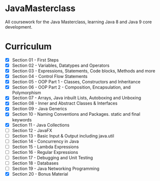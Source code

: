 # JavaMasterclass
All coursework for the Java Masterclass, learning Java 8 and Java 9 core development.


# Curriculum

- [x] Section 01 - First Steps
- [x] Section 02 - Variables, Datatypes and Operators
- [x] Section 03 - Expressions, Statements, Code blocks, Methods and more
- [x] Section 04 - Control Flow Statements
- [x] Section 05 - OOP Part 1 - Classes, Constructors and Inheritance
- [x] Section 06 - OOP Part 2 - Composition, Encapsulation, and Polymorphism
- [x] Section 07 - Arrays, Java inbuilt Lists, Autoboxing and Unboxing
- [x] Section 08 - Inner and Abstract Classes & Interfaces
- [x] Section 09 - Java Generics
- [x] Section 10 - Naming Conventions and Packages. static and final keywords
- [x] Section 11 - Java Collections
- [ ] Section 12 - JavaFX
- [ ] Section 13 - Basic Input & Output including java.util
- [ ] Section 14 - Concurrency in Java
- [ ] Section 15 - Lambda Expressions
- [ ] Section 16 - Regular Expressions
- [ ] Section 17 - Debugging and Unit Testing
- [ ] Section 18 - Databases
- [ ] Section 19 - Java Networking Programming
- [x] Section 20 - Bonus Material
